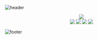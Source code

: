 
![header](https://capsule-render.vercel.app/api?type=waving&color=gradient&height=165&section=header&text=Gregory%20Redos&fontSize=90&animation=scaleIn&fontAlignY=50&desc=Student%20at%20Makers%20Academy&descSize=20&descAlignY=65&descAlign=77)
<div align="center">
  <img src="http://github-profile-summary-cards.vercel.app/api/cards/profile-details?username=G-Redos&theme=github_dark"/>
</div>

<div align="center">
  <img src="http://github-profile-summary-cards.vercel.app/api/cards/most-commit-language?username=G-Redos&theme=github_dark"/>
  <img src="http://github-profile-summary-cards.vercel.app/api/cards/repos-per-language?username=G-Redos&theme=github_dark"/>
  <img src="http://github-profile-summary-cards.vercel.app/api/cards/stats?username=G-Redos&theme=github_dark"/>
  <img src="http://github-profile-summary-cards.vercel.app/api/cards/productive-time?username=G-Redos&theme=github_dark&gmtOffset=1"/>
</div>

<!-- # Reach me -->
![footer](https://capsule-render.vercel.app/api?type=waving&color=gradient&height=80&section=footer)
